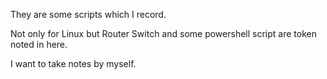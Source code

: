 They are some scripts which I record.

Not only for Linux but Router Switch and some powershell script are token noted in here.

I want to take notes by myself.
